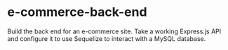 # e-commerce-back-end
Build the back end for an e-commerce site. Take a working Express.js API and configure it to use Sequelize to interact with a MySQL database.
